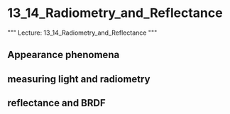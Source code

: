 # 13_14_Radiometry_and_Reflectance

"""
Lecture: 13_14_Radiometry_and_Reflectance
"""

## Appearance phenomena

## measuring light and radiometry

## reflectance and BRDF


